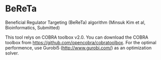 # BeReTa
Beneficial Regulator Targeting (BeReTa) algorithm (Minsuk Kim et al, Bioinformatics, Submitted)

This tool relys on COBRA toolbox v2.0. You can download the COBRA toolbox from https://github.com/opencobra/cobratoolbox. For the optimal performence, use Gurobi5 (http://www.gurobi.com/) as an optimization solver.
